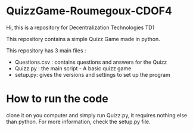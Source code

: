 # QuizzGame-Roumegoux-CDOF4
Hi, this is a repository for Decentralization Technologies TD1

This repository contains a simple Quizz Game made in python.

This repository has 3 main files :
- Questions.csv : contains questions and answers for the Quizz
- Quizz.py : the main script - A basic quizz game
- setup.py: gives the versions and settings to set up the program

# How to run the code

clone it on you computer and simply run Quizz.py, it requires nothing else than python.
For more information, check the setup.py file.

